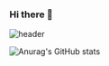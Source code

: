 ### Hi there 👋

![header](https://capsule-render.vercel.app/api?type=waving&color=auto&height=200&section=header&text=Hi,%20I'm%20daseul👋&fontSize=70&fontAlign=50)

![Anurag's GitHub stats](https://github-readme-stats.vercel.app/api?username=Chaeonida&show_icons=true&theme=radical)
